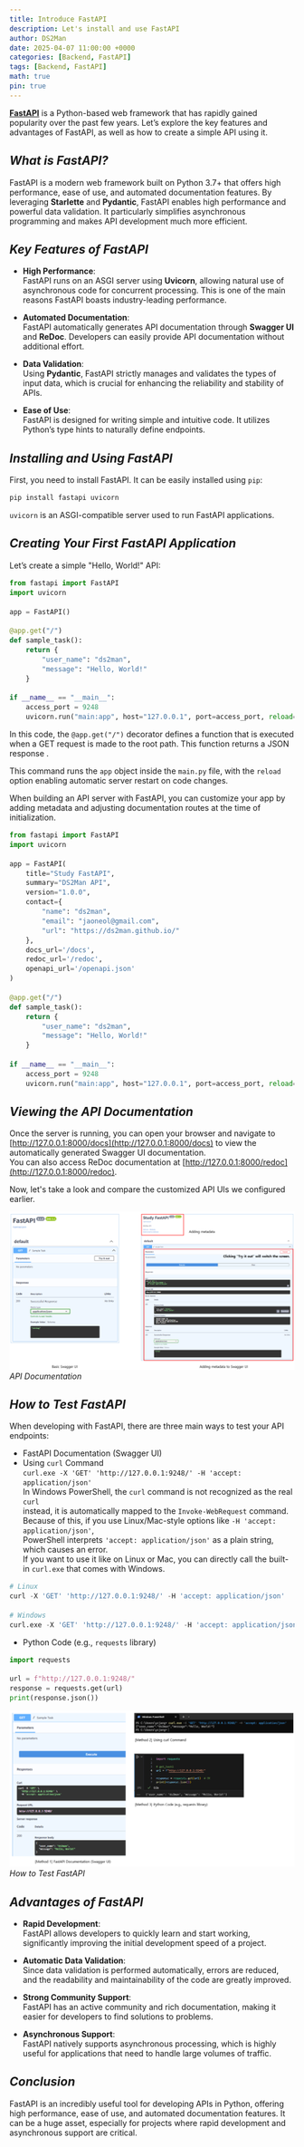 ```yaml
---
title: Introduce FastAPI
description: Let's install and use FastAPI
author: DS2Man
date: 2025-04-07 11:00:00 +0000
categories: [Backend, FastAPI]
tags: [Backend, FastAPI]
math: true
pin: true
---
```


**[FastAPI](https://fastapi.tiangolo.com/)** is a Python-based web framework that has rapidly gained popularity over the past few years. Let’s explore the key features and advantages of FastAPI, as well as how to create a simple API using it.

## *What is FastAPI?*

FastAPI is a modern web framework built on Python 3.7+ that offers high performance, ease of use, and automated documentation features. By leveraging **Starlette** and **Pydantic**, FastAPI enables high performance and powerful data validation. It particularly simplifies asynchronous programming and makes API development much more efficient.

<!--
FastAPI는 Python 3.7+을 기반으로 한 현대적인 웹 프레임워크로, 고성능, 쉬운 사용성, 자동화된 문서화 기능을 제공한다. FastAPI는 Starlette과 Pydantic을 사용하여 높은 성능과 강력한 데이터 검증을 가능하게 한다. 이 프레임워크는 특히 비동기 프로그래밍을 쉽게 할 수 있게 해주며, API 개발을 더욱 효율적으로 만들어준다.
-->

## *Key Features of FastAPI*

- **High Performance**:  
    FastAPI runs on an ASGI server using **Uvicorn**, allowing natural use of asynchronous code for concurrent processing. This is one of the main reasons FastAPI boasts industry-leading performance.
    
- **Automated Documentation**:  
    FastAPI automatically generates API documentation through **Swagger UI** and **ReDoc**. Developers can easily provide API documentation without additional effort.
    
- **Data Validation**:  
    Using **Pydantic**, FastAPI strictly manages and validates the types of input data, which is crucial for enhancing the reliability and stability of APIs.
    
- **Ease of Use**:  
    FastAPI is designed for writing simple and intuitive code. It utilizes Python’s type hints to naturally define endpoints.

<!--
고성능: FastAPI는 Uvicorn을 통해 ASGI 서버에서 실행되며, 동시성 처리를 위해 비동기 코드를 자연스럽게 사용할 수 있다. 이는 FastAPI가 업계 최고 수준의 성능을 자랑하는 이유 중 하나이다.
자동화된 문서화: FastAPI는 Swagger UI와 ReDoc를 통해 자동으로 API 문서를 생성해 준다. 개발자는 별도의 작업 없이 API 문서를 제공할 수 있어 매우 편리하다.
데이터 검증: Pydantic을 사용하여 입력 데이터의 타입을 엄격하게 관리하고 검증할 수 있다. 이는 API의 신뢰성과 안정성을 높이는 중요한 요소이다.
쉬운 사용성: FastAPI는 간결하고 직관적인 코드 작성이 가능하게 설계되었다. Python의 타입 힌트를 활용하여 자연스럽게 엔드포인트를 정의할 수 있다.
-->

## *Installing and Using FastAPI*

First, you need to install FastAPI. It can be easily installed using `pip`:

```bash
pip install fastapi uvicorn
```

`uvicorn` is an ASGI-compatible server used to run FastAPI applications.

## *Creating Your First FastAPI Application*

Let’s create a simple "Hello, World!" API:

```python
from fastapi import FastAPI
import uvicorn

app = FastAPI()

@app.get("/")
def sample_task():
    return {
        "user_name": "ds2man",
        "message": "Hello, World!"
    }

if __name__ == "__main__":
    access_port = 9248
    uvicorn.run("main:app", host="127.0.0.1", port=access_port, reload=True)
```

In this code, the `@app.get("/")` decorator defines a function that is executed when a GET request is made to the root path. This function returns a JSON response .

This command runs the `app` object inside the `main.py` file, with the `reload` option enabling automatic server restart on code changes.

When building an API server with FastAPI, you can customize your app by adding metadata and adjusting documentation routes at the time of initialization.  

```python
from fastapi import FastAPI
import uvicorn

app = FastAPI(
    title="Study FastAPI",
    summary="DS2Man API",
    version="1.0.0",
    contact={
        "name": "ds2man",
        "email": "jaoneol@gmail.com",
        "url": "https://ds2man.github.io/"
    },
    docs_url='/docs',
    redoc_url='/redoc',
    openapi_url='/openapi.json'
)

@app.get("/")
def sample_task():
    return {
        "user_name": "ds2man",
        "message": "Hello, World!"
    }

if __name__ == "__main__":
    access_port = 9248
    uvicorn.run("main:app", host="127.0.0.1", port=access_port, reload=True)
```

## *Viewing the API Documentation*

Once the server is running, you can open your browser and navigate to [http://127.0.0.1:8000/docs](http://127.0.0.1:8000/docs) to view the automatically generated Swagger UI documentation.  
You can also access ReDoc documentation at [http://127.0.0.1:8000/redoc](http://127.0.0.1:8000/redoc).

Now, let's take a look and compare the customized API UIs we configured earlier.

![API Documentation](/assets/img/fastapi/2025-04-07-FastAPI1_1.png)
_API Documentation_

## *How to Test FastAPI*

When developing with FastAPI, there are three main ways to test your API endpoints:

- FastAPI Documentation (Swagger UI)
- Using `curl` Command    
  `curl.exe -X 'GET' 'http://127.0.0.1:9248/' -H 'accept: application/json'`    
  In Windows PowerShell, the `curl` command is not recognized as the real `curl`    
  instead, it is automatically mapped to the `Invoke-WebRequest` command.    
  Because of this, if you use Linux/Mac-style options like `-H 'accept: application/json'`,      
  PowerShell interprets `'accept: application/json'` as a plain string, which causes an error.  
  If you want to use it like on Linux or Mac,  you can directly call the built-in `curl.exe` that comes with Windows.

```python
# Linux
curl -X 'GET' 'http://127.0.0.1:9248/' -H 'accept: application/json'

# Windows
curl.exe -X 'GET' 'http://127.0.0.1:9248/' -H 'accept: application/json'
```

- Python Code (e.g., `requests` library)

```python
import requests

url = f"http://127.0.0.1:9248/"
response = requests.get(url)
print(response.json())
```

![How to Test FastAPI](/assets/img/fastapi/2025-04-07-FastAPI1_2.png)
_How to Test FastAPI_

## *Advantages of FastAPI*

- **Rapid Development**:  
    FastAPI allows developers to quickly learn and start working, significantly improving the initial development speed of a project.
    
- **Automatic Data Validation**:  
    Since data validation is performed automatically, errors are reduced, and the readability and maintainability of the code are greatly improved.
    
- **Strong Community Support**:  
    FastAPI has an active community and rich documentation, making it easier for developers to find solutions to problems.
    
- **Asynchronous Support**:  
    FastAPI natively supports asynchronous processing, which is highly useful for applications that need to handle large volumes of traffic.
    

## *Conclusion*

FastAPI is an incredibly useful tool for developing APIs in Python, offering high performance, ease of use, and automated documentation features. It can be a huge asset, especially for projects where rapid development and asynchronous support are critical.